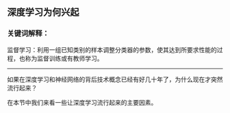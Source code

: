 ## 深度学习为何兴起

### 关键词解释：

监督学习：利用一组已知类别的样本调整分类器的参数，使其达到所要求性能的过程，也称为监督训练或有教师学习。

------



如果在深度学习和神经网络的背后技术概念已经有好几十年了，为什么现在才突然流行起来？

在本节中我们来看一些让深度学习流行起来的主要因素。